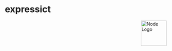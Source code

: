 # expressict

<a href="https://cdn.worldvectorlogo.com/logos/nodejs-icon.svg"><img
  src="https://necolas.github.io/normalize.css/logo.svg" alt="Node Logo"
  width="80" height="80" align="right"></a>
